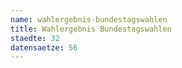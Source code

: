 ```yaml
---
name: wahlergebnis-bundestagswahlen
title: Wahlergebnis Bundestagswahlen
staedte: 32
datensaetze: 56
---
```

